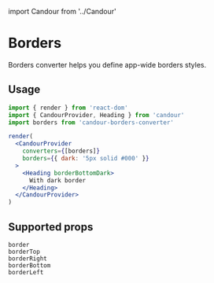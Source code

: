 import Candour from '../Candour'

# Borders

Borders converter helps you define app-wide borders styles.

## Usage

```jsx
import { render } from 'react-dom'
import { CandourProvider, Heading } from 'candour'
import borders from 'candour-borders-converter'

render(
  <CandourProvider
    converters={[borders]}
    borders={{ dark: '5px solid #000' }}
  >
    <Heading borderBottomDark>
      With dark border
    </Heading>
  </CandourProvider>
)
```

## Supported props

```
border
borderTop
borderRight
borderBottom
borderLeft
```
